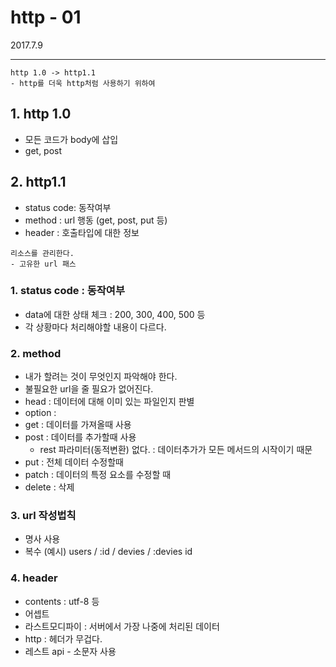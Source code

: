 # http - 01
2017.7.9

---
```
http 1.0 -> http1.1
- http를 더욱 http처럼 사용하기 위하여
```

## 1. http 1.0
- 모든 코드가 body에 삽입
- get, post
  
## 2. http1.1
- status code: 동작여부
- method : url 행동 (get, post, put 등)
- header : 호출타입에 대한 정보

```
리소스를 관리한다.
- 고유한 url 패스
```

### 1. status code : 동작여부
- data에 대한 상태 체크 : 200, 300, 400, 500 등
- 각 상황마다 처리해야할 내용이 다르다.
  
### 2. method
- 내가 할려는 것이 무엇인지 파악해야 한다.
- 불필요한 url을 줄 필요가 없어진다.
- head : 데이터에 대해 이미 있는 파일인지 판별
- option : 
- get : 데이터를 가져올때 사용
- post : 데이터를 추가할때 사용
    - rest 파라미터(동적변환) 없다. : 데이터추가가 모든 메서드의 시작이기 때문 
- put : 전체 데이터 수정할때
- patch : 데이터의 특정 요소를 수정할 때
- delete : 삭제

### 3. url 작성법칙
- 명사 사용
- 복수 (예시) users / :id / devies / :devies id

### 4. header
- contents : utf-8 등
- 어셉트
- 라스트모디파이 : 서버에서 가장 나중에 처리된 데이터
- http : 헤더가 무겁다.
- 레스트  api - 소문자 사용
